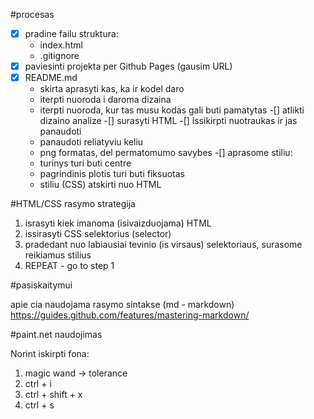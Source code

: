#procesas

-[x] pradine failu struktura:
  - index.html
  - .gitignore
-[x] paviesinti projekta per Github Pages (gausim URL)
-[x] README.md
  - skirta aprasyti kas, ka ir kodel daro
  - iterpti nuoroda i daroma dizaina
  - iterpti nuoroda, kur tas musu kodas gali buti pamatytas
-[] atlikti dizaino analize
-[] surasyti HTML
-[] issikirpti nuotraukas ir jas panaudoti
  - panaudoti reliatyviu keliu
  - png formatas, del permatomumo savybes
-[] aprasome stiliu:
  - turinys turi buti centre
  - pagrindinis plotis turi buti fiksuotas
  - stiliu (CSS) atskirti nuo HTML

#HTML/CSS rasymo strategija

1. israsyti kiek imanoma (isivaizduojama) HTML
2. issirasyti CSS selektorius (selector)
3. pradedant nuo labiausiai tevinio (is virsaus) selektoriaus, surasome reikiamus stilius
4. REPEAT - go to step 1

#pasiskaitymui

apie cia naudojama rasymo sintakse (md - markdown)
https://guides.github.com/features/mastering-markdown/

#paint.net naudojimas

Norint iskirpti fona:

1. magic wand -> tolerance
2. ctrl + i
3. ctrl + shift + x
4. ctrl + s